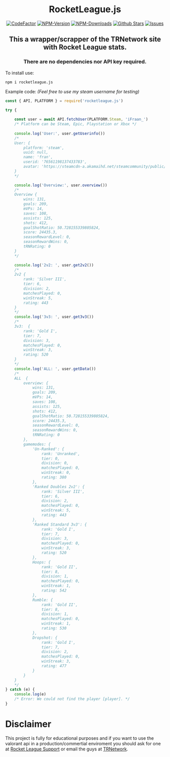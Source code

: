 <div align="center">
	<h1>RocketLeague.js</h1>
	<a href="https://www.codefactor.io/repository/github/ifraan/rocketleague.js"><img src="https://www.codefactor.io/repository/github/ifraan/rocketleague.js/badge" alt="CodeFactor" /></a>
	<a href="https://www.npmjs.com/package/rocketleague.js"><img src="https://badgen.net/npm/v/rocketleague.js?color=blue" alt="NPM-Version"/></a>
	<a href="https://www.npmjs.com/package/rocketleague.js"><img src="https://badgen.net/npm/dt/rocketleague.js?color=blue" alt="NPM-Downloads"/></a>
	<a href="https://github.com/iFraan/rocketleague.js"><img src="https://badgen.net/github/stars/iFraan/rocketleague.js?color=yellow" alt="Github Stars"/></a>
	<a href="https://github.com/iFraan/rocketleague.js/issues"><img src="https://badgen.net/github/open-issues/iFraan/rocketleague.js?color=green" alt="Issues"/></a>
	<h2>This a wrapper/scrapper of the TRNetwork site with <b>Rocket League</b> stats.</h2>
	<h3>There are no dependencies nor API key required.</h3>
</div>

To install use:
```shell
npm i rocketleague.js
```


Example code: _(Feel free to use my steam username for testing)_
```js
const { API, PLATFORM } = require('rocketleague.js')

try {
	
	const user = await API.fetchUser(PLATFORM.Steam, 'iFraan_')
	/* Platform can be Steam, Epic, Playstation or Xbox */
	
	console.log('User:', user.getUserinfo())
	/*
	User: {
		platform: 'steam',
		uuid: null,
		name: 'fran',
		userid: '76561198137433783',
		avatar: 'https://steamcdn-a.akamaihd.net/steamcommunity/public/images/avatars/b5/b5ac48b867b9ac1935fc564eaf1b43e8ac326e24_full.jpg'
	}
	*/

	console.log('Overview:', user.overview())
	/*
	Overview {
		wins: 131,
		goals: 209,
		mVPs: 14,
		saves: 108,
		assists: 125,
		shots: 412,
		goalShotRatio: 50.728155339805824,
		score: 24435.3,
		seasonRewardLevel: 0,
		seasonRewardWins: 0,
		tRNRating: 0
	}
	*/

	console.log('2v2: ', user.get2v2())
	/*
	2v2 {
		rank: 'Silver III',
		tier: 6,
		division: 2,
		matchesPlayed: 0,
		winStreak: 5,
		rating: 443
	}
	*/
	console.log('3v3: ', user.get3v3())
	/*
	3v3:  {
		rank: 'Gold I',
		tier: 7,
		division: 3,
		matchesPlayed: 0,
		winStreak: 3,
		rating: 520
	}
	*/
	console.log('ALL: ', user.getData())
	/* 
	ALL  {
		overview: {
			wins: 131,
			goals: 209,
			mVPs: 14,
			saves: 108,
			assists: 125,
			shots: 412,
			goalShotRatio: 50.728155339805824,
			score: 24435.3,
			seasonRewardLevel: 0,
			seasonRewardWins: 0,
			tRNRating: 0
		},
		gamemodes: {
			'Un-Ranked': {
				rank: 'Unranked',
				tier: 0,
				division: 0,
				matchesPlayed: 0,
				winStreak: 0,
				rating: 380
			},
			'Ranked Doubles 2v2': {
				rank: 'Silver III',
				tier: 6,
				division: 2,
				matchesPlayed: 0,
				winStreak: 5,
				rating: 443
			},
			'Ranked Standard 3v3': {
				rank: 'Gold I',
				tier: 7,
				division: 3,
				matchesPlayed: 0,
				winStreak: 3,
				rating: 520
			},
			Hoops: {
				rank: 'Gold II',
				tier: 8,
				division: 1,
				matchesPlayed: 0,
				winStreak: 1,
				rating: 542
			},
			Rumble: {
				rank: 'Gold II',
				tier: 8,
				division: 1,
				matchesPlayed: 0,
				winStreak: 1,
				rating: 530
			},
			Dropshot: {
				rank: 'Gold I',
				tier: 7,
				division: 2,
				matchesPlayed: 0,
				winStreak: 3,
				rating: 477
			}
		}
	}
	*/
} catch (e) {
	console.log(e)
	/* Error: We could not find the player [player]. */
}
```
# Disclaimer
This project is fully for educational purposes and if you want to use the valorant api in a production/commertial enviroment you should ask for one at [Rocket League Support](https://support.rocketleague.com/hc/en-us) or email the guys at [TRNetwork](https://tracker.gg/).